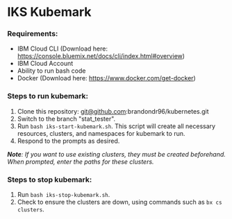 # IKS Kubemark
### Requirements:
* IBM Cloud CLI (Download here: https://console.bluemix.net/docs/cli/index.html#overview)
* IBM Cloud Account
* Ability to run bash code
* Docker (Download here: https://www.docker.com/get-docker)
### Steps to run kubemark:
1. Clone this repository: git@github.com:brandondr96/kubernetes.git
2. Switch to the branch "stat_tester".
3. Run ```bash iks-start-kubemark.sh```. This script will create all necessary resources, clusters, and namespaces for kubemark to run.
4. Respond to the prompts as desired.

*__Note__: If you want to use existing clusters, they must be created beforehand. When prompted, enter the paths for these clusters.*
### Steps to stop kubemark:
1. Run ```bash iks-stop-kubemark.sh```.
2. Check to ensure the clusters are down, using commands such as ```bx cs clusters```.
